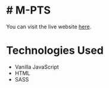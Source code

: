 # # M-PTS
You can visit the live website [here]().

# Technologies Used
* Vanilla JavaScript
* HTML
* SASS
